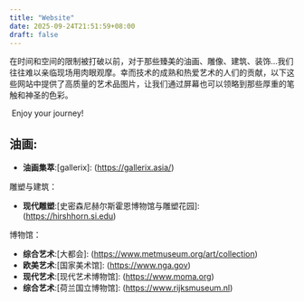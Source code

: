 ```yaml
---
title: "Website"
date: 2025-09-24T21:51:59+08:00
draft: false
---
```


​        在时间和空间的限制被打破以前，对于那些臻美的油画、雕像、建筑、装饰...我们往往难以亲临现场用肉眼观摩。幸而技术的成熟和热爱艺术的人们的贡献，以下这些网站中提供了高质量的艺术品图片，让我们通过屏幕也可以领略到那些厚重的笔触和神圣的色彩。

​         Enjoy your journey!



## 油画:

- **油画集萃**:[gallerix]: (https://gallerix.asia/)



雕塑与建筑：

- **现代雕塑**:[史密森尼赫尔斯霍恩博物馆与雕塑花园]: (https://hirshhorn.si.edu)



博物馆：

- **综合艺术**:[大都会]: (https://www.metmuseum.org/art/collection)
- **欧美艺术**:[国家美术馆]: (https://www.nga.gov)
- **现代艺术**:[现代艺术博物馆]: (https://www.moma.org)
- **综合艺术**:[荷兰国立博物馆]: (https://www.rijksmuseum.nl)

